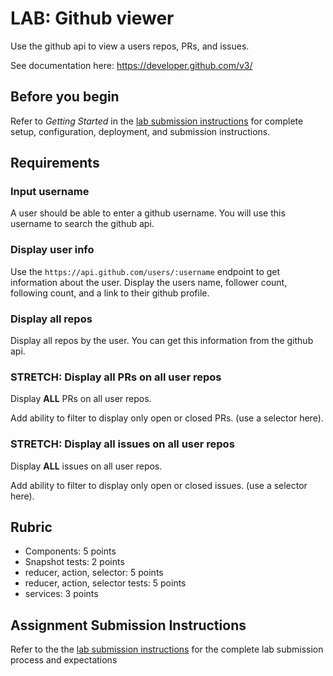 # LAB: Github viewer

Use the github api to view a users repos, PRs, and issues.

See documentation here: https://developer.github.com/v3/

## Before you begin

Refer to *Getting Started*  in the [lab submission instructions](../../../reference/submission-instructions/labs/README.md) for complete setup, configuration, deployment, and submission instructions.

## Requirements

### Input username

A user should be able to enter a github username. You will use this username
to search the github api.

### Display user info

Use the `https://api.github.com/users/:username` endpoint to get information
about the user. Display the users name, follower count, following count,
and a link to their github profile.

### Display all repos

Display all repos by the user. You can get this information from the
github api.

### STRETCH: Display all PRs on all user repos

Display **ALL** PRs on all user repos.

Add ability to filter to display only open or closed PRs. (use a selector here).

### STRETCH: Display all issues on all user repos

Display **ALL** issues on all user repos.

Add ability to filter to display only open or closed issues. (use a selector here).

## Rubric

* Components: 5 points
* Snapshot tests: 2 points
* reducer, action, selector: 5 points
* reducer, action, selector tests: 5 points
* services: 3 points

## Assignment Submission Instructions

Refer to the the [lab submission instructions](../../../reference/submission-instructions/labs/README.md) for the complete lab submission process and expectations